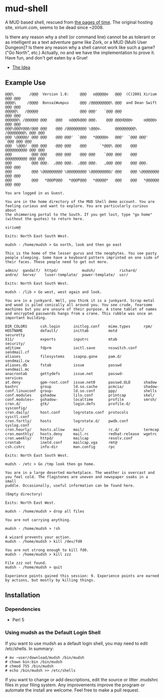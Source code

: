 # mud-shell
A MUD based shell, rescued from [the pages of time](https://web.archive.org/web/20080509092838/http://www.xirium.com/tech/mud-shell/download/mudsh). The original hosting site, xirium.com, seems to be dead since ~2008.

Is there any reason why a shell (or command line) cannot be as tolerant or as intelligent as a text adventure game like Zork, or a MUD [Multi User Dungeon]? Is there any reason why a shell cannot work like such a game? ("Go North", etc.) Actually, no and we have the implementation to prove it. Have fun, and don't get eaten by a Grue!

- [The Idea](https://web.archive.org/web/20080509122938/http://www.xirium.com/tech/mud-shell/idea/index.html)

## Example Use

    @@@\       /@@@  Version 1.0:     @@@   o@@@@@o   @@@  (C)2001 Xirium   @@@ @@@
    @@@@\     /@@@@  BonsaiWumpus     @@@ /@@@@@@@@@\ @@@  and Dean Swift   @@@ @@@
    @@@@@\   /@@@@@                   @@@ @@@'   `@@@ @@@                   @@@ @@@
    @@@@@@\ /@@@@@@ @@@    @@@   o@@@b@@@ @@@.    @@@ @@@d@@@o     o@@@@o   @@@ @@@
    @@@\@@@V@@@/@@@ @@@    @@@ /@@@@@@@@@ \@@@o.      @@@@@@@@@\ /@@@@@@@@\ @@@ @@@
    @@@ \@@@@@/ @@@ @@@    @@@ @@@'  `@@@   *@@@@@o   @@@'  `@@@ @@@'  `@@@ @@@ @@@
    @@@  \@@@/  @@@ @@@    @@@ @@@    @@@      `*@@@\ @@@    @@@ @@@@@@@@@@ @@@ @@@
    @@@         @@@ @@@    @@@ @@@    @@@ @@@    `@@@ @@@    @@@ @@@@@@@@@@ @@@ @@@
    @@@         @@@ @@@.  ,@@@ @@@.  ,@@@ @@@.   ,@@@ @@@    @@@ @@@.       @@@ @@@
    @@@         @@@ \@@@@@@@@@ \@@@@@@@@@ \@@@@@@@@@/ @@@    @@@ \@@@@@@@@  @@@ @@@
    @@@         @@@   *@@@P@@@   *@@@P@@@   *@@@@@*   @@@    @@@   *@@@@@@  @@@ @@@
    
    You are logged in as Guest.
    
    You are in the home directory of the MUD Shell demo account. You are
    feeling curious and want to explore. You are particularly curious about
    the shimmering portal to the South. If you get lost, type "go home"
    (without the quotes) to return here.
    
    xirium@
    
    Exits: North East South West.
    
    mudsh - /home/mudsh > Go north, look and then go east
    
    This is the home of the lesser gurus and the neophytes. You see pasty
    people sleeping. Some have a keyboard pattern imprinted on one side of
    their faces. These people need to get out more.
    
    admin/  gandalf/  httpd/           mudsh/           richard/
    andre/  herve/    luser-template/  power-template/  usr/
    
    Exits: North East South West.
    
    mudsh - /lib > Go west, west again and look.
    
    You are in a junkyard. Well, you think it is a junkyard. Scrap metal
    and wood is piled conically all around you. You see crude, fearsome
    machines but you are unsure of their purpose. A stone tablet of names
    and encrypted passwords hangs from a crane. This rubble was once an
    important building.
    
    DIR_COLORS      csh.login      initlog.conf    mime.types      rpm/
    HOSTNAME        default/       inittab         motd            securetty
    X11/            exports        inputrc         mtab            security/
    adjtime         fdprm          ioctl.save      nsswitch.conf   sendmail.cf
    aliases         filesystems    isapnp.gone     pam.d/          sendmail.cw
    aliases.db      fstab          issue           passwd          sendmail.mc
    anacrontab      gettydefs      issue.net       passwd-         services
    at.deny         gpm-root.conf  issue.net0      passwd.OLD      shadow
    bashrc          group          ld.so.cache     pcmcia/         shadow-
    conf.linuxconf  group-         ld.so.conf      ppp/            shells
    conf.modules    gshadow        lilo.conf       printcap        skel/
    conf.modules~   gshadow-       localtime       profile         smrsh/
    cron.d/         gtk/           login.defs      profile.d/      sysconfig/
    cron.daily/     host.conf      logrotate.conf  protocols       sysctl.conf
    cron.fortly/    hosts          logrotate.d/    pwdb.conf       syslog.conf
    cron.hourly/    hosts.allow    mail/           rc.d/           termcap
    cron.monthly/   hosts.deny     mail.rc         redhat-release  wgetrc
    cron.weekly/    httpd/         mailcap         resolv.conf
    crontab         inetd.conf     mailcap.vga     rmt@
    csh.cshrc       info-dir       man.config      rpc
    
    Exits: North East South West.
    
    mudsh - /etc > Go /tmp look then go home.
    
    You are in a large deserted marketplace. The weather is overcast and
    you feel cold. The flagstones are uneven and newspaper soaks in a small
    puddle. Occasionally, useful information can be found here.
    
    (Empty directory)
    
    Exits: North East West.
    
    mudsh - /home/mudsh > drop all files
    
    You are not carrying anything.
    
    mudsh - /home/mudsh > !sh
    
    A wizard prevents your action.
    mudsh - /home/mudsh > kill /dev/fd0
    
    You are not strong enough to kill fd0.
    mudsh - /home/mudsh > kill zzz
    
    File zzz not found.
    mudsh - /home/mudsh > quit
    
    Experience points gained this session: 9. Experience points are earned
    by actions, but mostly by killing things.

## Installation

### Dependencies
- Perl 5

### Using mudsh as the Default Login Shell

If you want to use mudsh as a default login shell, you may need to edit /etc/shells. In summary:

    # mv ~user/download/mudsh /bin/mudsh
    # chown bin:bin /bin/mudsh
    # chmod 755 /bin/mudsh
    # echo /bin/mudsh >> /etc/shells

If you want to change or add descriptions, edit the source or litter .mudshrc files in your filing system. Any improvements improve the program or automate the install are welcome. Feel free to make a pull request.
